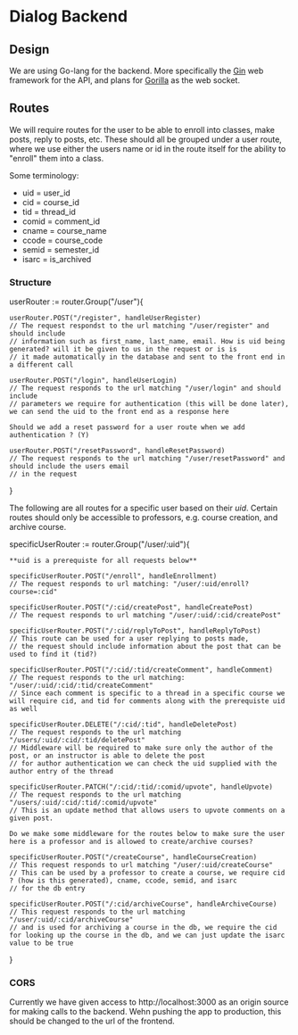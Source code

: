 # Dialog Backend

## Design

We are using Go-lang for the backend. More specifically the [Gin](https://github.com/gin-gonic/gin) web framework for the API, and plans for [Gorilla](https://github.com/gorilla/websocket) as the web socket.

## Routes

We will require routes for the user to be able to enroll into classes, make posts, reply to posts, etc. These should all be grouped under a user route, where we use either the users name or id
in the route itself for the ability to "enroll" them into a class.

Some terminology:

- uid = user_id
- cid = course_id
- tid = thread_id
- comid = comment_id
- cname = course_name
- ccode = course_code
- semid = semester_id
- isarc = is_archived

### Structure

userRouter := router.Group("/user"){

    userRouter.POST("/register", handleUserRegister)
    // The request respondst to the url matching "/user/register" and should include
    // information such as first_name, last_name, email. How is uid being generated? will it be given to us in the request or is is
    // it made automatically in the database and sent to the front end in a different call

    userRouter.POST("/login", handleUserLogin)
    // The request responds to the url matching "/user/login" and should include
    // parameters we require for authentication (this will be done later), we can send the uid to the front end as a response here

    Should we add a reset password for a user route when we add authentication ? (Y)

    userRouter.POST("/resetPassword", handleResetPassword)
    // The request responds to the url matching "/user/resetPassword" and should include the users email
    // in the request

}

The following are all routes for a specific user based on their _uid_. Certain routes should only be accessible to professors, e.g. course creation, and archive course.

specificUserRouter := router.Group("/user/:uid"){

    **uid is a prerequiste for all requests below**

    specificUserRouter.POST("/enroll", handleEnrollment)
    // The request responds to url matching: "/user/:uid/enroll?course=:cid"

    specificUserRouter.POST("/:cid/createPost", handleCreatePost)
    // The request responds to url matching "/user/:uid/:cid/createPost"

    specificUserRouter.POST("/:cid/replyToPost", handleReplyToPost)
    // This route can be used for a user replying to posts made,
    // the request should include information about the post that can be used to find it (tid?)

    specificUserRouter.POST("/:cid/:tid/createComment", handleComment)
    // The request responds to the url matching: "/user/:uid/:cid/:tid/createComment"
    // Since each comment is specific to a thread in a specific course we will require cid, and tid for comments along with the prerequiste uid as well

    specificUserRouter.DELETE("/:cid/:tid", handleDeletePost)
    // The request responds to the url matching "/users/:uid/:cid/:tid/deletePost"
    // Middleware will be required to make sure only the author of the post, or an instructor is able to delete the post
    // for author authentication we can check the uid supplied with the author entry of the thread

    specificUserRouter.PATCH("/:cid/:tid/:comid/upvote", handleUpvote)
    // The request responds to the url matching "/users/:uid/:cid/:tid/:comid/upvote"
    // This is an update method that allows users to upvote comments on a given post.

    Do we make some middleware for the routes below to make sure the user here is a professor and is allowed to create/archive courses?

    specificUserRouter.POST("/createCourse", handleCourseCreation)
    // This request responds to url matching "/user/:uid/createCourse"
    // This can be used by a professor to create a course, we require cid ? (how is this generated), cname, ccode, semid, and isarc
    // for the db entry

    specificUserRouter.POST("/:cid/archiveCourse", handleArchiveCourse)
    // This request responds to the url matching "/user/:uid/:cid/archiveCourse"
    // and is used for archiving a course in the db, we require the cid for looking up the course in the db, and we can just update the isarc value to be true

}

### CORS

Currently we have given access to http://localhost:3000 as an origin source for making calls to the backend. Wehn pushing the app
to production, this should be changed to the url of the frontend.
